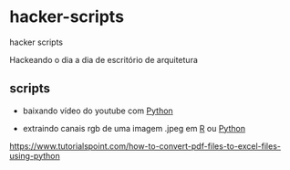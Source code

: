 # hacker-scripts

hacker scripts

Hackeando o dia a dia de escritório de arquitetura

## scripts

* baixando vídeo do youtube com [Python](https://github.com/Arquitetura-Aberta/hacker-scripts/tree/main/pytube)

* extraindo canais rgb de uma imagem .jpeg em [R](https://github.com/Arquitetura-Aberta/hacker-scripts/tree/main/color_rgb/color_r) ou [Python](https://github.com/Arquitetura-Aberta/hacker-scripts/tree/main/color_rgb/color_py)


https://www.tutorialspoint.com/how-to-convert-pdf-files-to-excel-files-using-python
